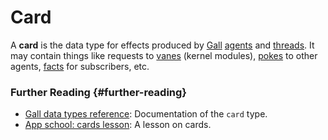 # Card

A **card** is the data type for effects produced by
[Gall](gall.md) [agents](agent.md) and
[threads](thread.md). It may contain things like requests to
[vanes](vane.md) (kernel modules),
[pokes](poke.md) to other agents,
[facts](fact.md) for subscribers, etc.

### Further Reading {#further-reading}

- [Gall data types reference](../system/kernel/gall/reference/data-types.md#cardagent): Documentation of the `card` type.
- [App school: cards lesson](../courses/app-school/5-cards.md): A lesson on cards.
